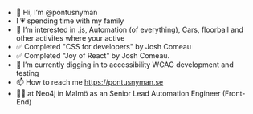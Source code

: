 - 👋 Hi, I’m @pontusnyman
- I 💗 spending time with my family
- 👀 I’m interested in .js, Automation (of everything), Cars, floorball and other activites where your active
- ✅ Completed "CSS for developers" by Josh Comeau
- ✅ Completed "Joy of React" by Josh Comeau.
- 🌱 I’m currently digging in to accessibility WCAG development and testing
- 📫 How to reach me https://pontusnyman.se
- 👨‍💼 at Neo4j in Malmö as an Senior Lead Automation Engineer (Front-End)

<!---
pontusnyman/pontusnyman is a ✨ special ✨ repository because its `README.md` (this file) appears on your GitHub profile.
You can click the Preview link to take a look at your changes.
--->
